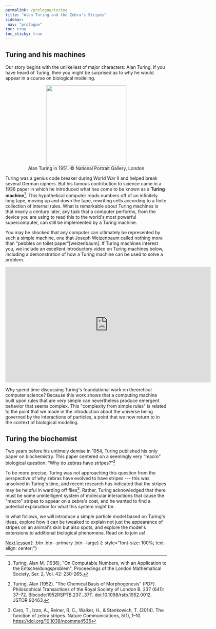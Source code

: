 ```yaml
---
permalink: /prologue/turing
title: "Alan Turing and the Zebra's Stripes"
sidebar:
 nav: "prologue"
toc: true
toc_sticky: true
---
```


## Turing and his machines

Our story begins with the unlikeliest of major characters: Alan Turing. If you have heard of Turing, then you might be surprised as to why he would appear in a course on biological modeling.

<center>
<img src = "../assets/images/alan_turing_npg_cc.png" width="250">
<figcaption>Alan Turing in 1951. © National Portrait Gallery, London</figcaption>
</center>

Turing was a genius code breaker during World War II and helped break several German ciphers. But his famous contribution to science came in a 1936 paper in which he introduced what has come to be known as a **Turing machine**[^numbers]. This hypothetical computer reads numbers off of an infinitely long tape, moving up and down the tape, rewriting cells according to a finite collection of internal rules. What is remarkable about Turing machines is that nearly a century later, any task that a computer performs, from the device you are using to read this to the world's most powerful supercomputer, can still be implemented by a Turing machine.

You may be shocked that any computer can ultimately be represented by such a simple machine, one that Joseph Weizenbaum called nothing more than "pebbles on toilet paper"[weizenbaum]. If Turing machines interest you, we include an excellent introductory video on Turing machines below, including a demonstration of how a Turing machine can be used to solve a problem.

<iframe width="640" height="360" src="https://www.youtube-nocookie.com/embed/PLVCscCY4xI" frameborder="0" allowfullscreen></iframe>

Why spend time discussing Turing's foundational work on theoretical computer science?  Because this work shows that a computing machine built upon rules that are very simple can nevertheless produce emergent behavior that seems complex. This "complexity from simple rules" is related to the point that we made in the introduction about the universe being governed by the interactions of particles, a point that we now return to in the context of biological modeling.

## Turing the biochemist

Two years before his untimely demise in 1954, Turing published his only paper on biochemistry. This paper centered on a seemingly very “macro” biological question: “Why do zebras have stripes?”[^morphogenesis]

To be more precise, Turing was not approaching this question from the perspective of why zebras have evolved to have stripes --- this was unsolved in Turing's time, and recent research has indicated that the stripes may be helpful in warding off flies[^zebra]. Rather, Turing acknowledged that there must be some unintelligent system of molecular interactions that cause the "macro" stripes to appear on a zebra's coat, and he wanted to find a potential explanation for what this system might be.

In what follows, we will introduce a simple particle model based on Turing's ideas, explore how it can be tweaked to explain not just the appearance of stripes on an animal's skin but also spots, and explore the model's extensions to additional biological phenomena. Read on to join us!

[Next lesson](random-walk){: .btn .btn--primary .btn--large}
{: style="font-size: 100%; text-align: center;"}

[^numbers]: Turing, Alan M. (1936), "On Computable Numbers, with an Application to the Entscheidungsproblem", Proceedings of the London Mathematical Society, Ser. 2, Vol. 42: 230-265.

[^weizenbaum]: Weizenbaum, Joseph (1976), Computer Power and Human Reason (New York: W.H. Freeman).

[^morphogenesis]: Turing, Alan (1952). "The Chemical Basis of Morphogenesis" (PDF). Philosophical Transactions of the Royal Society of London B. 237 (641): 37–72. Bibcode:1952RSPTB.237...37T. doi:10.1098/rstb.1952.0012. JSTOR 92463.

[^zebra]: Caro, T., Izzo, A., Reiner, R. C., Walker, H., & Stankowich, T. (2014). The function of zebra stripes. Nature Communications, 5(1), 1–10. https://doi.org/10.1038/ncomms4535
